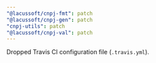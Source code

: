 ```yaml
---
"@lacussoft/cnpj-fmt": patch
"@lacussoft/cnpj-gen": patch
"cnpj-utils": patch
"@lacussoft/cnpj-val": patch
---
```


Dropped Travis CI configuration file (`.travis.yml`).
